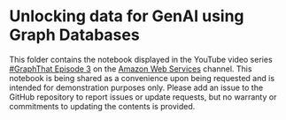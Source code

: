 # Unlocking data for GenAI using Graph Databases

This folder contains the notebook displayed in the YouTube video series [#GraphThat Episode 3](https://www.youtube.com/watch?v=TWuqFzCQ9iw) on the [Amazon Web Services](https://www.youtube.com/@amazonwebservices) channel.  This notebook is being shared as a convenience upon being requested and is intended for demonstration purposes only. Please add an issue to the GitHub repository to report issues or update requests, but no warranty or commitments to updating the contents is provided.